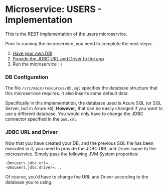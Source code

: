 # Microservice: USERS - Implementation
This is the REST implementation of the users microservice.

Prior to running the microservice, you need to complete the next steps:
1. [Have your own DB!](#db-configuration)
2. [Provide the JDBC URL and Driver to the app](#jdbc-url-and-driver)
3. Run the microservice `:)`

### DB Configuration
The file `/src/main/resources/db.sql` specifies the database structure that this microservice requires. It also inserts some default data.

Specifically in this implementation, the database used is Azure SQL (or SQL Server, but in Azure `XD`). __However__, that can be easily changed if you want to use a different database. You would only have to change the JDBC connector specified in the `pom.xml`.

### JDBC URL and Driver
Now that you have created your DB, and the previous SQL file has been executed in it, you need to provide the JDBC URL and Driver name to the microservice. Simply pass the following JVM System properties:

```
-Dmsusers.jdbc.url=...
-Dmsusers.jdbc.driver=...
```

Of course, you'd have to change the URL and Driver according to the database you're using.